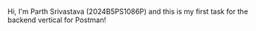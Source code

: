 Hi, I'm Parth Srivastava (2024B5PS1086P) and this is my first task for the backend vertical for Postman!

